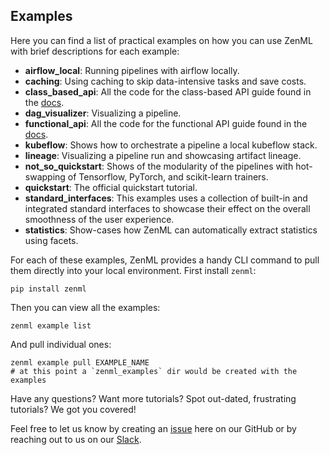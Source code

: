 ## Examples

Here you can find a list of practical examples on how you can use ZenML with brief descriptions for each example:

- **airflow_local**: Running pipelines with airflow locally.
- **caching**: Using caching to skip data-intensive tasks and save costs.
- **class_based_api**: All the code for the class-based API guide found in the [docs](https://docs.zenml.io/guides/class-based-api).
- **dag_visualizer**: Visualizing a pipeline.
- **functional_api**: All the code for the functional API guide found in the [docs](https://docs.zenml.io/guides/functional-api).
- **kubeflow**: Shows how to orchestrate a pipeline a local kubeflow stack.
- **lineage**: Visualizing a pipeline run and showcasing artifact lineage.
- **not_so_quickstart**: Shows of the modularity of the pipelines with hot-swapping of Tensorflow, PyTorch, and scikit-learn trainers.
- **quickstart**: The official quickstart tutorial.
- **standard_interfaces**: This examples uses a collection of built-in and integrated standard interfaces to showcase their effect on the overall smoothness of the user experience.
- **statistics**: Show-cases how ZenML can automatically extract statistics using facets.

For each of these examples, ZenML provides a handy CLI command to pull them directly into your local environment. First install `zenml`:

```shell
pip install zenml
```

Then you can view all the examples:

```shell
zenml example list
```

And pull individual ones:

```shell
zenml example pull EXAMPLE_NAME
# at this point a `zenml_examples` dir would be created with the examples
```

Have any questions? Want more tutorials? Spot out-dated, frustrating tutorials? We got you covered!

Feel free to let us know by creating an 
[issue](https://github.com/zenml-io/zenml/issues) here on our GitHub or by reaching out to us on our 
[Slack](https://zenml.io/slack-invite/). 